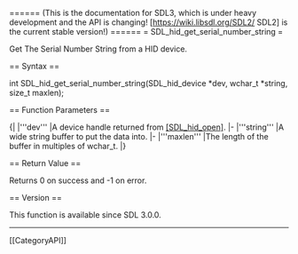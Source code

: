 ====== (This is the documentation for SDL3, which is under heavy development and the API is changing! [https://wiki.libsdl.org/SDL2/ SDL2] is the current stable version!) ======
= SDL_hid_get_serial_number_string =

Get The Serial Number String from a HID device.

== Syntax ==

<syntaxhighlight lang='c'>
int SDL_hid_get_serial_number_string(SDL_hid_device *dev, wchar_t *string, size_t maxlen);
</syntaxhighlight>

== Function Parameters ==

{|
|'''dev'''
|A device handle returned from [[SDL_hid_open]]().
|-
|'''string'''
|A wide string buffer to put the data into.
|-
|'''maxlen'''
|The length of the buffer in multiples of wchar_t.
|}

== Return Value ==

Returns 0 on success and -1 on error.

== Version ==

This function is available since SDL 3.0.0.

----
[[CategoryAPI]]


